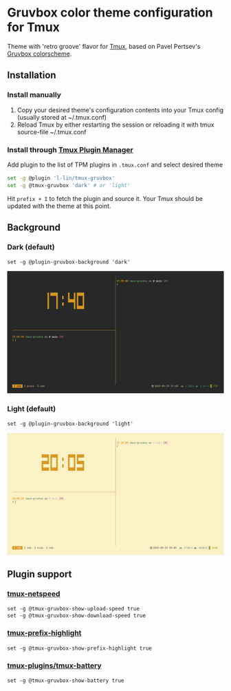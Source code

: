 # Gruvbox color theme configuration for Tmux

Theme with 'retro groove' flavor for [Tmux](https://github.com/tmux/tmux), based on Pavel Pertsev's [Gruvbox colorscheme](https://github.com/morhetz/gruvbox).

## Installation
### Install manually

1. Copy your desired theme's configuration contents into your Tmux config (usually stored at ~/.tmux.conf)
1. Reload Tmux by either restarting the session or reloading it with tmux source-file ~/.tmux.conf

### Install through [Tmux Plugin Manager](https://github.com/tmux-plugins/tpm)

Add plugin to the list of TPM plugins in `.tmux.conf` and select desired theme

```bash
set -g @plugin 'l-lin/tmux-gruvbox'
set -g @tmux-gruvbox 'dark' # or 'light'
```

Hit `prefix + I` to fetch the plugin and source it. Your Tmux should be updated with the theme at this point.

## Background
### Dark (default)

```tmux
set -g @plugin-gruvbox-background 'dark'
```

![gruvbox dark](./gruvbox-dark.png)

### Light (default)

```tmux
set -g @plugin-gruvbox-background 'light'
```

![gruvbox light](./gruvbox-light.png)

## Plugin support
### [tmux-netspeed](https://github.com/wfxr/tmux-net-speed)

```tmux
set -g @tmux-gruvbox-show-upload-speed true
set -g @tmux-gruvbox-show-download-speed true
```

### [tmux-prefix-highlight](https://github.com/tmux-plugins/tmux-prefix-highlight)

```tmux
set -g @tmux-gruvbox-show-prefix-highlight true
```

### [tmux-plugins/tmux-battery](https://github.com/tmux-plugins/tmux-battery)

```tmux
set -g @tmux-gruvbox-show-battery true
```

